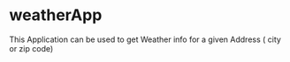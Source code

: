 # weatherApp
This Application can be used to get Weather info for a given Address ( city or zip code)
